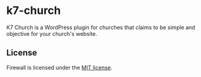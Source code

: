 # k7-church
K7 Church is a WordPress plugin for churches that claims to be simple and objective for your church's website.




## License

Firewall is licensed under the [MIT license](LICENSE).
